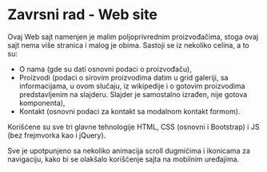# Zavrsni rad - Web site

Ovaj Web sajt namenjen je malim poljoprivrednim proizvođačima, stoga ovaj sajt nema više stranica i malog je obima.
Sastoji se iz nekoliko celina, a to su:
- O nama (gde su dati osnovni podaci o proizvođaču),
- Proizvodi (podaci o sirovim proizvodima datim u grid galeriji, sa informacijama, u ovom slučaju, iz wikipedije i o gotovim proizvodima predstavljenim na slajderu. Slajder je samostalno izrađen, nije gotova komponenta),
- Kontakt (osnovni podaci za kontakt sa modalnom kontakt formom).

Korišćene su sve tri glavne tehnologije HTML, CSS (osnovni i Bootstrap) i JS (bez frejmvorka kao i jQuery).

Sve je upotpunjeno sa nekoliko animacija scroll dugmićima i ikonicama za navigaciju, kako bi se olakšalo korišćenje sajta na mobilnim uređajima.
